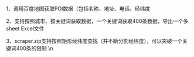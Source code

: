1、调用百度地图获取POI数据（包括名称、地址、电话、经纬度

2、支持按照城市、按关键词获取数据，一个关键词获取400条数据，导出一个多sheet Excel文件

3、scraper.zip支持按照矩形经纬度查找（并不断分割经纬度），可以突破一个关键词400条的限制 \n